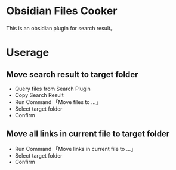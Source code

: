 # Obsidian Files Cooker

This is an obsidian plugin for search result。

# Userage

## Move search result to target folder
- Query files from Search Plugin
- Copy Search Result
- Run Command 「Move files to ...」
- Select target folder
- Confirm

## Move all links in current file to target folder
- Run Command 「Move links in current file to ...」
- Select target folder
- Confirm